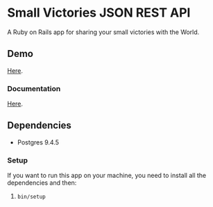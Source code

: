 # Small Victories JSON REST API
A Ruby on Rails app for sharing your small victories with the World.

## Demo
[Here](https://small-victories-api.herokuapp.com/api/v1/victories).

### Documentation
[Here](https://small-victories-api.herokuapp.com/apidoc).


## Dependencies
- Postgres 9.4.5

### Setup
If you want to run this app on your machine, you need to install all the dependencies and then:

1. `bin/setup`
